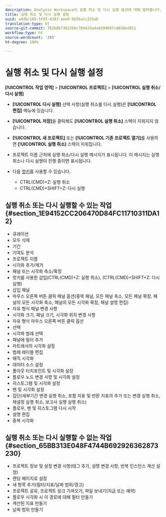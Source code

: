 ```yaml
---
description: Analysis Workspace의 실행 취소 및 다시 실행 옵션에 대해 알아봅니다.
title: 실행 취소 및 다시 실행 설정
uuid: a4dbc169-5fd7-4383-aee0-6b5ba1c235ab
translation-type: ht
source-git-commit: 76260b7362396c76942dadab599607cd038ed651
workflow-type: ht
source-wordcount: '285'
ht-degree: 100%

---
```



# 실행 취소 및 다시 실행 설정

**[!UICONTROL 작업 영역]** > **[!UICONTROL 프로젝트]** > **[!UICONTROL 실행 취소/다시 실행]**

* **[!UICONTROL 다시 실행]** 선택 사항(실행 취소를 다시 실행)은 **[!UICONTROL 편집]** 메뉴에 있습니다.

* **[!UICONTROL 저장]**&#x200B;을 클릭해도 **[!UICONTROL 실행 취소]** 스택이 지워지지 않습니다.

* **[!UICONTROL 새 프로젝트]** 또는 **[!UICONTROL 기존 프로젝트 열기]**&#x200B;를 사용하면 **[!UICONTROL 실행 취소]** 스택이 지워집니다.

* 프로젝트 이름 근처에 실행 취소/다시 실행 메시지가 표시됩니다. 이 메시지는 실행 취소나 다시 실행이 진행 중이면 표시됩니다.
* 다음 [핫키](/help/analyze/analysis-workspace/build-workspace-project/fa-shortcut-keys.md)를 사용할 수 있습니다.

   * CTRL(CMD)+Z: 실행 취소
   * CTRL(CMD)+SHIFT+Z: 다시 실행

## 실행 취소 또는 다시 실행할 수 있는 작업 {#section_1E94152CC206470D84FC11710311DA12}

* 큐레이션
* 모두 삭제
* 기간
* 기여도 분석
* 프로젝트 이름
* 시각화 추가/제거
* 패널 또는 시각화 축소/확장
* 핫키를 사용한 삽입(CTRL(CMD)+Z: 실행 취소), (CTRL(CMD)+SHIFT+Z: 다시 실행)
* 삽입 패널
* 마우스 오른쪽 버튼 클릭 패널 옵션(중복 패널, 모든 패널 축소, 모든 패널 확장, 패널의 모든 시각화 축소, 패널의 모든 시각화 확장, 패널 설명 편집)
* 자유 형식 패널 변경 사항
* 시각화 크기, 패널 크기, 시각화 위치 변경 사항
* 자유 형식 마우스 오른쪽 버튼 클릭 옵션
* 선택
* 시각화 범례 선택
* 패널에 필터 추가
* 차트에서의 시각화 설정
* 범례 레이블 편집
* 매직 시각화
* 데이터 소스 설정
* 폴아웃 터치포인트 및 시각화 설정
* 플로우 노드 변경 사항 및 시각화 설정
* 히스토그램 및 시각화 설정
* 벤 및 시각화 설정
* 집단(세부기간 변경 실행 취소, 포함 지표 및 반환 지표의 추가 또는 변경 실행 취소, 재설정 실행 취소, 보고서 실행 실행 취소)
* 플로우, 벤 및 히스토그램 다시 시작
* 설명 편집
* 중복 시각화

## 실행 취소 또는 다시 실행할 수 없는 작업 {#section_65BB313E048F4744B692926362873230}

* 프로젝트 정보 및 설정 변경 사항(태그 추가, 설명 변경 사항, 반복 인스턴스 계산 설정)
* 랜딩 페이지로 설정
* 새 항목 추가(필터/지표/날짜 범위/경고)
* 프로젝트 공유, 프로젝트 링크 가져오기, 파일 보내기(지금 또는 예약)
* 플로우 시각화 시 이 경로에 대해 필터 만들기
* 계산된 지표 만들기
* 날짜 범위 만들기

